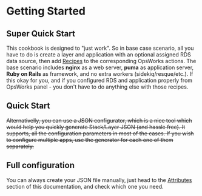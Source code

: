 # Getting Started

## Super Quick Start

This cookbook is designed to "just work". So in base case scenario, all you have to do is create a layer and application
with an optional assigned RDS data source, then add [Recipes](recipes.md) to the corresponding OpsWorks actions.
The base scenario includes **nginx** as a web server, **puma** as application server, **Ruby on Rails** as framework,
and no extra workers (sidekiq/resque/etc.). If this okay for you, and if you configured RDS and application properly
from OpsWorks panel - you don't have to do anything else with those recipes.

## Quick Start

~~Alternativelly, you can use a JSON configurator, which is a nice tool which would help you quickly generate
Stack/Layer JSON (and hassle free). It supports, all the configuration parameters in most of the cases. If you
wish to configure multiple apps, use the generator for each one of them separately.~~

## Full configuration

You can always create your JSON file manually, just head to the [Attributes](attributes.md) section
of this documentation, and check which one you need.
